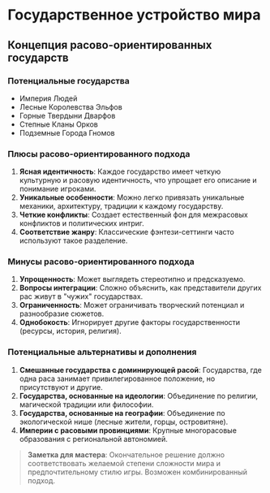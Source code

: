 # Государственное устройство мира

## Концепция расово-ориентированных государств

### Потенциальные государства
- Империя Людей
- Лесные Королевства Эльфов
- Горные Твердыни Дварфов
- Степные Кланы Орков
- Подземные Города Гномов

### Плюсы расово-ориентированного подхода
1. **Ясная идентичность**: Каждое государство имеет четкую культурную и расовую идентичность, что упрощает его описание и понимание игроками.
2. **Уникальные особенности**: Можно легко привязать уникальные механики, архитектуру, традиции к каждому государству.
3. **Четкие конфликты**: Создает естественный фон для межрасовых конфликтов и политических интриг.
4. **Соответствие жанру**: Классические фэнтези-сеттинги часто используют такое разделение.

### Минусы расово-ориентированного подхода
1. **Упрощенность**: Может выглядеть стереотипно и предсказуемо.
2. **Вопросы интеграции**: Сложно объяснить, как представители других рас живут в "чужих" государствах.
3. **Ограниченность**: Может ограничивать творческий потенциал и разнообразие сюжетов.
4. **Однобокость**: Игнорирует другие факторы государственности (ресурсы, история, религия).

### Потенциальные альтернативы и дополнения
1. **Смешанные государства с доминирующей расой**: Государства, где одна раса занимает привилегированное положение, но присутствуют и другие.
2. **Государства, основанные на идеологии**: Объединение по религии, магической традиции или философии.
3. **Государства, основанные на географии**: Объединение по экологической нише (лесные жители, горцы, островитяне).
4. **Империи с расовыми провинциями**: Крупные многорасовые образования с региональной автономией.

> **Заметка для мастера**: Окончательное решение должно соответствовать желаемой степени сложности мира и предпочтительному стилю игры. Возможен комбинированный подход.